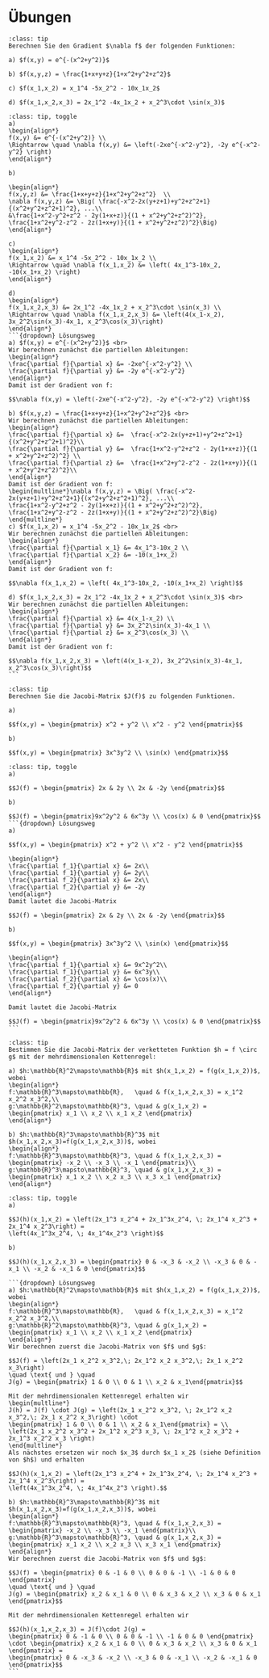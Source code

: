 # Übungen

```{admonition} Übung 7.1
:class: tip
Berechnen Sie den Gradient $\nabla f$ der folgenden Funktionen:

a) $f(x,y) = e^{-(x^2+y^2)}$

b) $f(x,y,z) = \frac{1+x+y+z}{1+x^2+y^2+z^2}$ 

c) $f(x_1,x_2) = x_1^4 -5x_2^2 - 10x_1x_2$

d) $f(x_1,x_2,x_3) = 2x_1^2 -4x_1x_2 + x_2^3\cdot \sin(x_3)$  
```
````{admonition} Lösung
:class: tip, toggle
a)
\begin{align*} 
f(x,y) &= e^{-(x^2+y^2)} \\
\Rightarrow \quad \nabla f(x,y) &= \left(-2xe^{-x^2-y^2}, -2y e^{-x^2-y^2} \right)
\end{align*}

b)

\begin{align*}
f(x,y,z) &= \frac{1+x+y+z}{1+x^2+y^2+z^2}  \\
\nabla f(x,y,z) &= \Big( \frac{-x^2-2x(y+z+1)+y^2+z^2+1}{(x^2+y^2+z^2+1)^2}, ...\\
&\frac{1+x^2-y^2+z^2 - 2y(1+x+z)}{(1 + x^2+y^2+z^2)^2},  \frac{1+x^2+y^2-z^2 - 2z(1+x+y)}{(1 + x^2+y^2+z^2)^2}\Big)
\end{align*}

c)
\begin{align*}
f(x_1,x_2) &= x_1^4 -5x_2^2 - 10x_1x_2 \\
\Rightarrow \quad \nabla f(x_1,x_2) &= \left( 4x_1^3-10x_2, -10(x_1+x_2) \right) 
\end{align*}

d)
\begin{align*}
f(x_1,x_2,x_3) &= 2x_1^2 -4x_1x_2 + x_2^3\cdot \sin(x_3) \\
\Rightarrow \quad \nabla f(x_1,x_2,x_3) &= \left(4(x_1-x_2), 3x_2^2\sin(x_3)-4x_1, x_2^3\cos(x_3)\right)
\end{align*}
```{dropdown} Lösungsweg
a) $f(x,y) = e^{-(x^2+y^2)}$ <br>
Wir berechnen zunächst die partiellen Ableitungen:
\begin{align*}
\frac{\partial f}{\partial x} &= -2xe^{-x^2-y^2} \\
\frac{\partial f}{\partial y} &= -2y e^{-x^2-y^2}  
\end{align*}
Damit ist der Gradient von f:

$$\nabla f(x,y) = \left(-2xe^{-x^2-y^2}, -2y e^{-x^2-y^2} \right)$$

b) $f(x,y,z) = \frac{1+x+y+z}{1+x^2+y^2+z^2}$ <br>
Wir berechnen zunächst die partiellen Ableitungen: 
\begin{align*}
\frac{\partial f}{\partial x} &=  \frac{-x^2-2x(y+z+1)+y^2+z^2+1}{(x^2+y^2+z^2+1)^2}\\
\frac{\partial f}{\partial y} &=  \frac{1+x^2-y^2+z^2 - 2y(1+x+z)}{(1 + x^2+y^2+z^2)^2} \\  
\frac{\partial f}{\partial z} &=  \frac{1+x^2+y^2-z^2 - 2z(1+x+y)}{(1 + x^2+y^2+z^2)^2}\\  
\end{align*}
Damit ist der Gradient von f:
\begin{multline*}\nabla f(x,y,z) = \Big( \frac{-x^2-2x(y+z+1)+y^2+z^2+1}{(x^2+y^2+z^2+1)^2}, ...\\
\frac{1+x^2-y^2+z^2 - 2y(1+x+z)}{(1 + x^2+y^2+z^2)^2},  \frac{1+x^2+y^2-z^2 - 2z(1+x+y)}{(1 + x^2+y^2+z^2)^2}\Big)
\end{multline*}
c) $f(x_1,x_2) = x_1^4 -5x_2^2 - 10x_1x_2$ <br>
Wir berechnen zunächst die partiellen Ableitungen:
\begin{align*}
\frac{\partial f}{\partial x_1} &= 4x_1^3-10x_2 \\
\frac{\partial f}{\partial x_2} &= -10(x_1+x_2)  
\end{align*}
Damit ist der Gradient von f:

$$\nabla f(x_1,x_2) = \left( 4x_1^3-10x_2, -10(x_1+x_2) \right)$$

d) $f(x_1,x_2,x_3) = 2x_1^2 -4x_1x_2 + x_2^3\cdot \sin(x_3)$ <br>
Wir berechnen zunächst die partiellen Ableitungen: 
\begin{align*}
\frac{\partial f}{\partial x} &= 4(x_1-x_2) \\
\frac{\partial f}{\partial y} &= 3x_2^2\sin(x_3)-4x_1 \\  
\frac{\partial f}{\partial z} &= x_2^3\cos(x_3) \\  
\end{align*}
Damit ist der Gradient von f:

$$\nabla f(x_1,x_2,x_3) = \left(4(x_1-x_2), 3x_2^2\sin(x_3)-4x_1, x_2^3\cos(x_3)\right)$$
```
````

```{admonition} Übung 7.2
:class: tip
Berechnen Sie die Jacobi-Matrix $J(f)$ zu folgenden Funktionen.

a) 

$$f(x,y) = \begin{pmatrix} x^2 + y^2 \\ x^2 - y^2 \end{pmatrix}$$

b)

$$f(x,y) = \begin{pmatrix} 3x^3y^2 \\ \sin(x) \end{pmatrix}$$
```
````{admonition} Lösung
:class: tip, toggle
a)

$$J(f) = \begin{pmatrix} 2x & 2y \\ 2x & -2y \end{pmatrix}$$

b)

$$J(f) = \begin{pmatrix}9x^2y^2 & 6x^3y \\ \cos(x) & 0 \end{pmatrix}$$
```{dropdown} Lösungsweg
a)

$$f(x,y) = \begin{pmatrix} x^2 + y^2 \\ x^2 - y^2 \end{pmatrix}$$

\begin{align*}
\frac{\partial f_1}{\partial x} &= 2x\\
\frac{\partial f_1}{\partial y} &= 2y\\
\frac{\partial f_2}{\partial x} &= 2x\\
\frac{\partial f_2}{\partial y} &= -2y 
\end{align*}
Damit lautet die Jacobi-Matrix

$$J(f) = \begin{pmatrix} 2x & 2y \\ 2x & -2y \end{pmatrix}$$

b) 

$$f(x,y) = \begin{pmatrix} 3x^3y^2 \\ \sin(x) \end{pmatrix}$$

\begin{align*}
\frac{\partial f_1}{\partial x} &= 9x^2y^2\\
\frac{\partial f_1}{\partial y} &= 6x^3y\\
\frac{\partial f_2}{\partial x} &= \cos(x)\\
\frac{\partial f_2}{\partial y} &= 0 
\end{align*}

Damit lautet die Jacobi-Matrix

$$J(f) = \begin{pmatrix}9x^2y^2 & 6x^3y \\ \cos(x) & 0 \end{pmatrix}$$
```
````

```{admonition} Übung 7.3
:class: tip
Bestimmen Sie die Jacobi-Matrix der verketteten Funktion $h = f \circ g$ mit der mehrdimensionalen Kettenregel:

a) $h:\mathbb{R}^2\mapsto\mathbb{R}$ mit $h(x_1,x_2) = f(g(x_1,x_2))$, wobei
\begin{align*}
f:\mathbb{R}^3\mapsto\mathbb{R},   \quad & f(x_1,x_2,x_3) = x_1^2 x_2^2 x_3^2,\\
g:\mathbb{R}^2\mapsto\mathbb{R}^3, \quad & g(x_1,x_2) = \begin{pmatrix} x_1 \\ x_2 \\ x_1 x_2 \end{pmatrix} 
\end{align*}

b) $h:\mathbb{R}^3\mapsto\mathbb{R}^3$ mit $h(x_1,x_2,x_3)=f(g(x_1,x_2,x_3))$, wobei
\begin{align*}
f:\mathbb{R}^3\mapsto\mathbb{R}^3, \quad & f(x_1,x_2,x_3) = \begin{pmatrix} -x_2 \\ -x_3 \\ -x_1 \end{pmatrix}\\
g:\mathbb{R}^3\mapsto\mathbb{R}^3, \quad & g(x_1,x_2,x_3) = \begin{pmatrix} x_1 x_2 \\ x_2 x_3 \\ x_3 x_1 \end{pmatrix}
\end{align*}
```
````{admonition} Lösung
:class: tip, toggle
a)

$$J(h)(x_1,x_2) = \left(2x_1^3 x_2^4 + 2x_1^3x_2^4, \; 2x_1^4 x_2^3 + 2x_1^4 x_2^3\right) = 
\left(4x_1^3x_2^4, \; 4x_1^4x_2^3 \right)$$

b)

$$J(h)(x_1,x_2,x_3) = \begin{pmatrix} 0 & -x_3 & -x_2 \\ -x_3 & 0 & -x_1 \\ -x_2 & -x_1 & 0 \end{pmatrix}$$

```{dropdown} Lösungsweg
a) $h:\mathbb{R}^2\mapsto\mathbb{R}$ mit $h(x_1,x_2) = f(g(x_1,x_2))$, wobei
\begin{align*}
f:\mathbb{R}^3\mapsto\mathbb{R},   \quad & f(x_1,x_2,x_3) = x_1^2 x_2^2 x_3^2,\\
g:\mathbb{R}^2\mapsto\mathbb{R}^3, \quad & g(x_1,x_2) = \begin{pmatrix} x_1 \\ x_2 \\ x_1 x_2 \end{pmatrix} 
\end{align*}
Wir berechnen zuerst die Jacobi-Matrix von $f$ und $g$:

$$J(f) = \left(2x_1 x_2^2 x_3^2,\; 2x_1^2 x_2 x_3^2,\; 2x_1 x_2^2 x_3\right) 
\quad \text{ und } \quad
J(g) = \begin{pmatrix} 1 & 0 \\ 0 & 1 \\ x_2 & x_1\end{pmatrix}$$

Mit der mehrdimensionalen Kettenregel erhalten wir
\begin{multline*}
J(h) = J(f) \cdot J(g) = \left(2x_1 x_2^2 x_3^2, \; 2x_1^2 x_2 x_3^2,\; 2x_1 x_2^2 x_3\right) \cdot 
\begin{pmatrix} 1 & 0 \\ 0 & 1 \\ x_2 & x_1\end{pmatrix} = \\
\left(2x_1 x_2^2 x_3^2 + 2x_1^2 x_2^3 x_3, \; 2x_1^2 x_2 x_3^2 + 2x_1^3 x_2^2 x_3 \right) 
\end{multline*} 
Als nächstes ersetzen wir noch $x_3$ durch $x_1 x_2$ (siehe Definition von $h$) und erhalten

$$J(h)(x_1,x_2) = \left(2x_1^3 x_2^4 + 2x_1^3x_2^4, \; 2x_1^4 x_2^3 + 2x_1^4 x_2^3\right) = 
\left(4x_1^3x_2^4, \; 4x_1^4x_2^3 \right).$$

b) $h:\mathbb{R}^3\mapsto\mathbb{R}^3$ mit $h(x_1,x_2,x_3)=f(g(x_1,x_2,x_3))$, wobei
\begin{align*}
f:\mathbb{R}^3\mapsto\mathbb{R}^3, \quad & f(x_1,x_2,x_3) = \begin{pmatrix} -x_2 \\ -x_3 \\ -x_1 \end{pmatrix}\\
g:\mathbb{R}^3\mapsto\mathbb{R}^3, \quad & g(x_1,x_2,x_3) = \begin{pmatrix} x_1 x_2 \\ x_2 x_3 \\ x_3 x_1 \end{pmatrix}
\end{align*}
Wir berechnen zuerst die Jacobi-Matrix von $f$ und $g$:

$$J(f) = \begin{pmatrix} 0 & -1 & 0 \\ 0 & 0 & -1 \\ -1 & 0 & 0 \end{pmatrix} 
\quad \text{ und } \quad
J(g) = \begin{pmatrix} x_2 & x_1 & 0 \\ 0 & x_3 & x_2 \\ x_3 & 0 & x_1 \end{pmatrix}$$

Mit der mehrdimensionalen Kettenregel erhalten wir

$$J(h)(x_1,x_2,x_3) = J(f)\cdot J(g) = 
\begin{pmatrix} 0 & -1 & 0 \\ 0 & 0 & -1 \\ -1 & 0 & 0 \end{pmatrix} \cdot \begin{pmatrix} x_2 & x_1 & 0 \\ 0 & x_3 & x_2 \\ x_3 & 0 & x_1 \end{pmatrix} =
\begin{pmatrix} 0 & -x_3 & -x_2 \\ -x_3 & 0 & -x_1 \\ -x_2 & -x_1 & 0 \end{pmatrix}$$
```
````